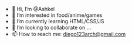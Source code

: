 - 👋 Hi, I’m @Ashkel
- 👀 I’m interested in food/anime/games
- 🌱 I’m currently learning HTML/CSS/JS
- 💞️ I’m looking to collaborate on ...
- 📫 How to reach me: diego123arch@gmail.com

<!---
Ashkel/Ashkel is a ✨ special ✨ repository because its `README.md` (this file) appears on your GitHub profile.
You can click the Preview link to take a look at your changes.
--->
